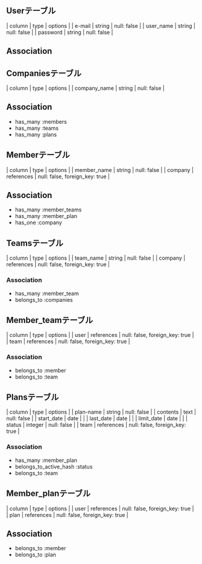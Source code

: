 ## Userテーブル

| column    | type    | options     |
| e-mail    | string  | null: false |
| user_name | string  | null: false |
| password  | string  | null: false |

## Association

## Companiesテーブル

| column       | type   | options     |
| company_name | string | null: false |

## Association
- has_many :members
- has_many :teams
- has_many :plans

## Memberテーブル

| column      | type       | options                        |
| member_name | string     | null: false                    |
| company     | references | null: false, foreign_key: true |

## Association
- has_many :member_teams
- has_many :member_plan
- has_one :company

## Teamsテーブル

| column    | type       | options                        |
| team_name | string     | null: false                    |
| company   | references | null: false, foreign_key: true |

### Association
- has_many :member_team
- belongs_to :companies

## Member_teamテーブル

| column | type       | options                        |
| user   | references | null: false, foreign_key: true |
| team   | references | null: false, foreign_key: true |

### Association
- belongs_to :member
- belongs_to :team

## Plansテーブル

| column     | type       | options                        |
| plan-name  | string     | null: false                    |
| contents   | text       | null: false                    |
| start_date | date       |                                |
| last_date  | date       |                                |
| limit_date | date       |                                |
| status     | integer    | null: false                    |
| team       | references | null: false, foreign_key: true |

### Association
- has_many :member_plan
- belongs_to_active_hash :status
- belongs_to :team

## Member_planテーブル

| column | type       | options                        |
| user   | references | null: false, foreign_key: true |
| plan   | references | null: false, foreign_key: true |

## Association
- belongs_to :member
- belongs_to :plan